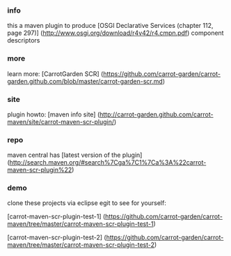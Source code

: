 ### info

this a maven plugin to produce 
[OSGI Declarative Services (chapter 112, page 297)]
(http://www.osgi.org/download/r4v42/r4.cmpn.pdf)
component descriptors

### more

learn more:
[CarrotGarden SCR]
(https://github.com/carrot-garden/carrot-garden.github.com/blob/master/carrot-garden-scr.md)

### site

plugin howto:
[maven info site]
(http://carrot-garden.github.com/carrot-maven/site/carrot-maven-scr-plugin/)

### repo

maven central has
[latest version of the plugin]
(http://search.maven.org/#search%7Cga%7C1%7Ca%3A%22carrot-maven-scr-plugin%22)

### demo

clone these projects via eclipse egit to see for yourself:

[carrot-maven-scr-plugin-test-1]
(https://github.com/carrot-garden/carrot-maven/tree/master/carrot-maven-scr-plugin-test-1)

[carrot-maven-scr-plugin-test-2]
(https://github.com/carrot-garden/carrot-maven/tree/master/carrot-maven-scr-plugin-test-2)
